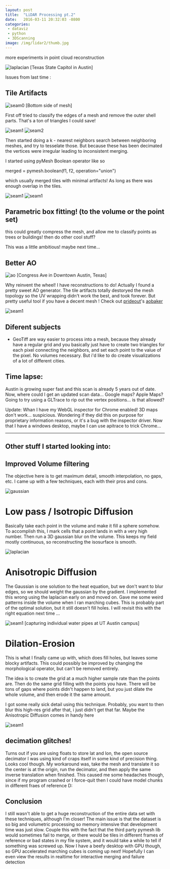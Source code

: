 ```yaml
---
layout: post
title:  "LiDAR Processing pt.2"
date:   2016-03-11 20:32:03 -0800
categories: 
 - dataviz
 - python
 - 3DScanning
image: /img/lidar2/thumb.jpg
---
```


more experiments in point cloud reconstruction
<!--more-->

![laplacian](/assets/img/lidar2/capitol.jpg)
[Texas State Capitol in Austin]


Issues from last time : 

## Tile Artifacts


![seam0](/assets/img/lidar2/seam0.jpg)
[Bottom side of mesh]

First off tried to classify the edges of a mesh and remove the outer shell parts. That's a ton of triangles I could save! 

![seam1](/assets/img/lidar2/seam1.jpg)
![seam2](/assets/img/lidar2/seam2.jpg)

Then started doing a k - nearest neighbors search between neighboring meshes, and try to tesselate those. But because these has been decimated the vertices were irregular leading to inconsistent merging. 



 I started using pyMesh Boolean operator like so 

 merged = pymesh.boolean(f1, f2, operation="union")

 which usually merged tiles with minimal artifacts! As long as there was enough overlap in the tiles. 

![seam1](/assets/img/lidar2/merge1.jpg)
![seam1](/assets/img/lidar2/merge2.jpg)

## Parametric box fitting! (to the volume or the point set) 

 this could greatly compress the mesh, and allow me to classify points as trees or buildings! then do other cool stuff?

 This was a little ambitious! maybe next time...


## Better AO

![ao](/assets/img/lidar2/ao.jpg)
[Congress Ave in Downtown Austin, Texas]

Why reinvent the wheel! I have reconstructions to do! Actually I found a pretty sweet AO generator. The tile artifacts totally destoryed the mesh topology so the UV wrapping didn't work the best, and took forever. But pretty useful tool if you have a decent mesh ! Check out [prideout](http://github.prideout.net/)'s  [aobaker](https://github.com/prideout/aobaker)

![seam1](/assets/img/lidar2/thumb.jpg)

## Diferent subjects

 - GeoTiff are way easier to process into a mesh, because they already have a regular grid and you basically just have to create two triangles for each pixel connecting the neighbors, and set each point to the value of the pixel. No volumes necessary. But i'd like to do create visualizations of a lot of different cities.



## Time lapse:

Austin is growing super fast and this scan is already 5 years out of date. Now, where could I get an updated scan data... Google maps? Apple Maps? Going to try using a GLTrace to rip out the vertex positions... is that allowed? 

Update: Whan I have my WebGL inspector for Chrome enabled! 3D maps don't work... suspicious. Wondering if they did this on purpose for proprietary information reasons, or it's a bug with the inspector driver. Now that I have a windows desktop, maybe I can use apitrace to trick Chrome...

---

## Other stuff I started looking into: 

## Improved Volume filtering

The objective here is to get maximum detail, smooth interpolation, no gaps, etc. I came up with a few techniques, each with their pros and cons. 

![gaussian](/assets/img/lidar/blur.jpg)

# Low pass / Isotropic Diffusion

Basically take each point in the volume and make it fill a sphere somehow. To accomplish this, I mark cells that a point lands in with a very high number. Then run a 3D gaussian blur on the volume. This keeps my field mostly continuous, so reconstructing the isosurface is smooth.


![laplacian](/assets/img/lidar2/laplacian.jpg)

# Anisotropic Diffusion

The Gaussian is one solution to the heat equation, but we don't want to blur edges, so we should weight the gaussian by the gradient.
I implemented this wrong using the laplacian early on and moved on. Gave me some weird patterns inside the volume when I ran marching cubes. This is probably part of the optimal solution, but it still doesn't fill holes. I will revisit this with the right equation next time ...


![seam1](/assets/img/lidar2/merge3.jpg)
[capturing individual water pipes at UT Austin campus]

# Dilation-Erosion

This is what I finally came up with, which does fill holes, but leaves some blocky artifacts. This could possibly be improved by changing the morphological operator, but can't be removed entirely.

The idea is to create the grid at a much higher sample rate than the points are. Then do the same grid filling with the points you have. There will be tons of gaps where points didn't happen to land, but you just dilate the whole volume, and then erode it the same amount. 

I got some really sick detail using this technique. Probably, you want to then blur this high-res grid after that, i just didn't get that far. Maybe the Anisotropic Diffusion comes in handy here



![seam1](/assets/img/lidar2/glitch.jpg)

## decimation glitches!

Turns out if you are using floats to store lat and lon, the open source decimator I was using kind of craps itself in some kind of precision thing. Looks cool though. My workaround was, take the mesh and translate it so the center is at the origin, run the decimator, and then apply the same inverse translation when finished. This caused me some headaches though, since if my program crashed or I force-quit then I could have model chunks in different fraes of reference D: 





## Conclusion

I still wasn't able to get a huge reconstruction of the entire data set with these techniques, although I'm closer! The main issue is that the dataset is so big and volumetric processing so memory intensive that development time was just slow. Couple this with the fact that the third party pymesh lib would sometimes fail to merge, or there would be tiles in different frames of reference or bad states in my file system, and it would take a while to tell if something was screwed up. Now I have a beefy desktop with GPU though, so GPU accelerated marching cubes is coming up next! Hopefully I can even view the results in realtime for interactive merging and failure detection
